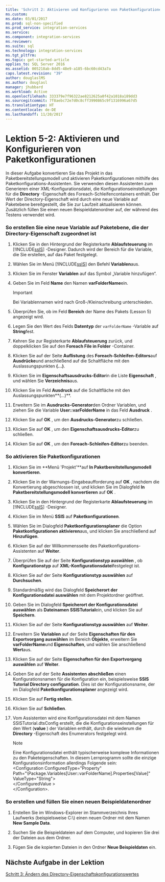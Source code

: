```yaml
---
title: 'Schritt 2: Aktivieren und Konfigurieren von Paketkonfigurationen | Microsoft-Dokumentation'
ms.custom: 
ms.date: 03/01/2017
ms.prod: sql-non-specified
ms.prod_service: integration-services
ms.service: 
ms.component: integration-services
ms.reviewer: 
ms.suite: sql
ms.technology: integration-services
ms.tgt_pltfrm: 
ms.topic: get-started-article
applies_to: SQL Server 2016
ms.assetid: 005218ab-8dd5-48e9-a185-6bc60cd43a7a
caps.latest.revision: "39"
author: douglaslMS
ms.author: douglasl
manager: jhubbard
ms.workload: Active
ms.openlocfilehash: 333379e7f96322ae8212625a0f42a1018a189dd3
ms.sourcegitcommit: 7f8aebc72e7d0c8cff3990865c9f1316996a67d5
ms.translationtype: HT
ms.contentlocale: de-DE
ms.lasthandoff: 11/20/2017
---
```

# <a name="lesson-5-2---enabling-and-configuring-package-configurations"></a>Lektion 5-2: Aktivieren und Konfigurieren von Paketkonfigurationen
In dieser Aufgabe konvertieren Sie das Projekt in das Paketbereitstellungsmodell und aktivieren Paketkonfigurationen mithilfe des Paketkonfigurations-Assistenten. Sie verwenden diesen Assistenten zum Generieren einer XML-Konfigurationsdatei, die Konfigurationseinstellungen für die **Directory** -Eigenschaft des Foreach-Schleifencontainers enthält. Der Wert der Directory-Eigenschaft wird durch eine neue Variable auf Paketebene bereitgestellt, die Sie zur Laufzeit aktualisieren können. Zusätzlich füllen Sie einen neuen Beispieldatenordner auf, der während des Testens verwendet wird.  
  
### <a name="to-create-a-new-package-level-variable-mapped-to-the-directory-property"></a>So erstellen Sie eine neue Variable auf Paketebene, die der Directory-Eigenschaft zugeordnet ist  
  
1.  Klicken Sie in den Hintergrund der Registerkarte **Ablaufsteuerung** im [!INCLUDE[ssIS](../includes/ssis-md.md)] -Designer. Dadurch wird der Bereich für die Variable, die Sie erstellen, auf das Paket festgelegt.  
  
2.  Wählen Sie im Menü [!INCLUDE[ssIS](../includes/ssis-md.md)] den Befehl **Variablen**aus.  
  
3.  Klicken Sie im Fenster **Variablen** auf das Symbol „Variable hinzufügen“.  
  
4.  Geben Sie im Feld **Name** den Namen **varFolderName**ein.  
  
    > [!IMPORTANT]  
    > Bei Variablennamen wird nach Groß-/Kleinschreibung unterschieden.  
  
5.  Überprüfen Sie, ob im Feld **Bereich** der Name des Pakets (Lesson 5) angezeigt wird.  
  
6.  Legen Sie den Wert des Felds **Datentyp** der `varFolderName` -Variable auf **String**fest.  
  
7.  Kehren Sie zur Registerkarte **Ablaufsteuerung** zurück, und doppelklicken Sie auf den **Foreach File in Folder** -Container.  
  
8.  Klicken Sie auf der Seite **Auflistung** des **Foreach-Schleifen-Editors**auf **Ausdrücke**und anschließend auf die Schaltfläche mit den Auslassungspunkten **(…)**.  
  
9. Klicken Sie im **Eigenschaftsausdrucks-Editor**in die Liste **Eigenschaft** , und wählen Sie **Verzeichnis**aus.  
  
10. Klicken Sie im Feld **Ausdruck** auf die Schaltfläche mit den Auslassungspunkten**(…)**.  
  
11. Erweitern Sie im **Ausdrucks-Generator**den Ordner Variablen, und ziehen Sie die Variable **User::varFolderName** in das Feld **Ausdruck** .  
  
12. Klicken Sie auf **OK** , um den **Ausdrucks-Generator**zu schließen.  
  
13. Klicken Sie auf **OK** , um den **Eigenschaftsausdrucks-Editor**zu schließen.  
  
14. Klicken Sie auf **OK** , um den **Foreach-Schleifen-Editor**zu beenden.  
  
### <a name="to-enable-package-configurations"></a>So aktivieren Sie Paketkonfigurationen  
  
1.  Klicken Sie im **Menü 'Projekt'**auf **In Paketbereitstellungsmodell konvertieren**.  
  
2.  Klicken Sie in der Warnungs-Eingabeaufforderung auf **OK** , nachdem die Konvertierung abgeschlossen ist, und klicken Sie im Dialogfeld **In Paketbereitstellungsmodell konvertieren** auf **OK** .  
  
3.  Klicken Sie in den Hintergrund der Registerkarte **Ablaufsteuerung** im [!INCLUDE[ssIS](../includes/ssis-md.md)] -Designer.  
  
4.  Klicken Sie im Menü **SSIS** auf **Paketkonfigurationen**.  
  
5.  Wählen Sie im Dialogfeld **Paketkonfigurationsplaner** die Option **Paketkonfigurationen aktivieren**aus, und klicken Sie anschließend auf **Hinzufügen**.  
  
6.  Klicken Sie auf der Willkommensseite des Paketkonfigurations-Assistenten auf **Weiter**.  
  
7.  Überprüfen Sie auf der Seite **Konfigurationstyp auswählen** , ob **Konfigurationstyp** auf **XML-Konfigurationsdatei**festgelegt ist.  
  
8.  Klicken Sie auf der Seite **Konfigurationstyp auswählen** auf **Durchsuchen**.  
  
9. Standardmäßig wird das Dialogfeld **Speicherort der Konfigurationsdatei auswählen** mit dem Projektordner geöffnet.  
  
10. Geben Sie im Dialogfeld **Speicherort der Konfigurationsdatei auswählen** als **Dateinamen** **SSISTutorial**ein, und klicken Sie auf **Speichern**.  
  
11. Klicken Sie auf der Seite **Konfigurationstyp auswählen** auf **Weiter**.  
  
12. Erweitern Sie **Variablen** auf der Seite **Eigenschaften für den Exportvorgang auswählen** im Bereich **Objekte**, erweitern Sie **varFolderName**und **Eigenschaften**, und wählen Sie anschließend **Wert**aus.  
  
13. Klicken Sie auf der Seite **Eigenschaften für den Exportvorgang auswählen** auf **Weiter**.  
  
14. Geben Sie auf der Seite **Assistenten abschließen** einen Konfigurationsnamen für die Konfiguration ein, beispielsweise **SSIS Tutorial Directory configuration**. Dies ist der Konfigurationsname, der im Dialogfeld **Paketkonfigurationsplaner** angezeigt wird.  
  
15. Klicken Sie auf **Fertig stellen**.  
  
16. Klicken Sie auf **Schließen**.  
  
17. Vom Assistenten wird eine Konfigurationsdatei mit dem Namen SSISTutorial.dtsConfig erstellt, die die Konfigurationseinstellungen für den Wert (**value** ) der Variablen enthält, durch die wiederum die **Directory** -Eigenschaft des Enumerators festgelegt wird.  
  
    > [!NOTE]  
    > Eine Konfigurationsdatei enthält typischerweise komplexe Informationen zu den Paketeigenschaften. In diesem Lernprogramm sollte die einzige Konfigurationsinformation allerdings Folgende sein:  
    > <Configuration ConfiguredType="Property"  
    > Path="\Package.Variables[User::varFolderName].Properties[Value]" ValueType\="String">  
    >  <ConfiguredValue>\<\/ConfiguredValue >  
    > \<\/Configuration>.  
  
### <a name="to-create-and-populate-a-new-sample-data-folder"></a>So erstellen und füllen Sie einen neuen Beispieldatenordner  
  
1.  Erstellen Sie im Windows-Explorer im Stammverzeichnis Ihres Laufwerks (beispielsweise C:\\) einen neuen Ordner mit dem Namen **New Sample Data**.  
  
2.  Suchen Sie die Beispieldateien auf dem Computer, und kopieren Sie drei der Dateien aus dem Ordner.  
  
3.  Fügen Sie die kopierten Dateien in den Ordner **Neue Beispieldaten** ein.  
  
## <a name="next-task-in-lesson"></a>Nächste Aufgabe in der Lektion  
[Schritt 3: Ändern des Directory-Eigenschaftskonfigurationswertes](../integration-services/lesson-5-3-modifying-the-directory-property-configuration-value.md)  
  

